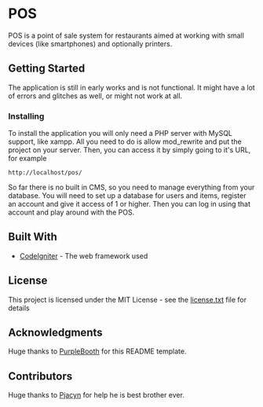 # POS

POS is a point of sale system for restaurants aimed at working with small devices (like smartphones) and optionally printers.

## Getting Started

The application is still in early works and is not functional. It might have a lot of errors and glitches as well, or might not work at all.

### Installing

To install the application you will only need a PHP server with MySQL support, like xampp. All you need to do is allow mod_rewrite and put the project on your server. Then, you can access it by simply going to it's URL, for example

```
http://localhost/pos/
```

So far there is no built in CMS, so you need to manage everything from your database. You will need to set up a database for users and items, register an account and give it access of 1 or higher. Then you can log in using that account and play around with the POS.

## Built With

* [CodeIgniter](https://codeigniter.com/) - The web framework used

## License

This project is licensed under the MIT License - see the [license.txt](license.txt) file for details

## Acknowledgments

Huge thanks to [PurpleBooth](https://gist.github.com/PurpleBooth/109311bb0361f32d87a2) for this README template.

## Contributors

Huge thanks to [Pjacyn](https://github.com/Pjacyn) for help he is best brother ever.

